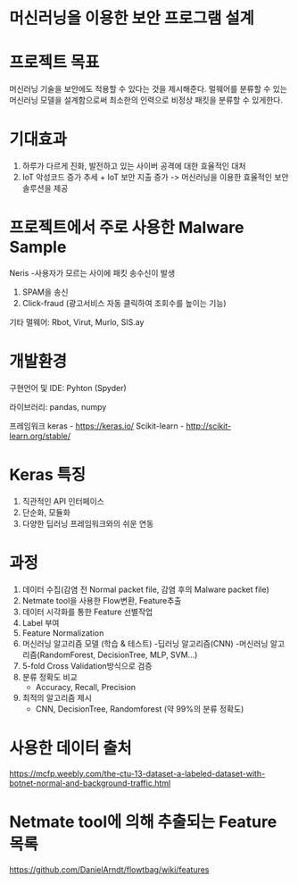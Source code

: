 # 머신러닝을 이용한 보안 프로그램 설계

# 프로젝트 목표
머신러닝 기술을 보안에도 적용할 수 있다는 것을 제시해준다. 멀웨어를 분류할 수 있는 머신러닝 모델을 설계함으로써 최소한의 인력으로 비정상 패킷을 분류할 수 있게한다. 

# 기대효과 
1. 하루가 다르게 진화, 발전하고 있는 사이버 공격에 대한 효율적인 대처
2. IoT 악성코드 증가 추세 + IoT 보안 지출 증가  -> 머신러닝을 이용한 효율적인 보안솔루션을 제공

# 프로젝트에서 주로 사용한 Malware Sample
Neris 
-사용자가 모르는 사이에 패킷 송수신이 발생
1. SPAM을 송신
2. Click-fraud (광고서비스 자동 클릭하여 조회수를 높이는 기능)

기타 멀웨어: Rbot, Virut, Murlo, SIS.ay

# 개발환경
구현언어 및 IDE: Pyhton (Spyder)

라이브러리: pandas, numpy

프레임워크
keras - https://keras.io/
Scikit-learn -  http://scikit-learn.org/stable/

# Keras 특징
1. 직관적인 API 인터페이스
2. 단순화, 모듈화
3. 다양한 딥러닝 프레임워크와의 쉬운 연동

# 과정
1. 데이터 수집(감염 전 Normal packet file, 감염 후의 Malware packet file)
2. Netmate tool을 사용한 Flow변환, Feature추출
3. 데이터 시각화를 통한 Feature 선별작업
4. Label 부여
5. Feature Normalization
6. 머신러닝 알고리즘 모델 (학습 & 테스트)
   -딥러닝 알고리즘(CNN)
   -머신러닝 알고리즘(RandomForest, DecisionTree, MLP, SVM...)
7. 5-fold Cross Validation방식으로 검증
8. 분류 정확도 비교 
   - Accuracy, Recall, Precision 
9. 최적의 알고리즘 제시 
   - CNN, DecisionTree, Randomforest (약 99%의 분류 정확도)


# 사용한 데이터 출처
https://mcfp.weebly.com/the-ctu-13-dataset-a-labeled-dataset-with-botnet-normal-and-background-traffic.html

# Netmate tool에 의해 추출되는 Feature 목록
https://github.com/DanielArndt/flowtbag/wiki/features




 



